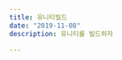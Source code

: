 ```yaml
---
title: 유니티빌드
date: "2019-11-08"
description: 유니티를 빌드하자

---
```


<!--stackedit_data:
eyJoaXN0b3J5IjpbMjAwMDAyMzUwLC0xNDcxNjg2NzM4XX0=
-->
